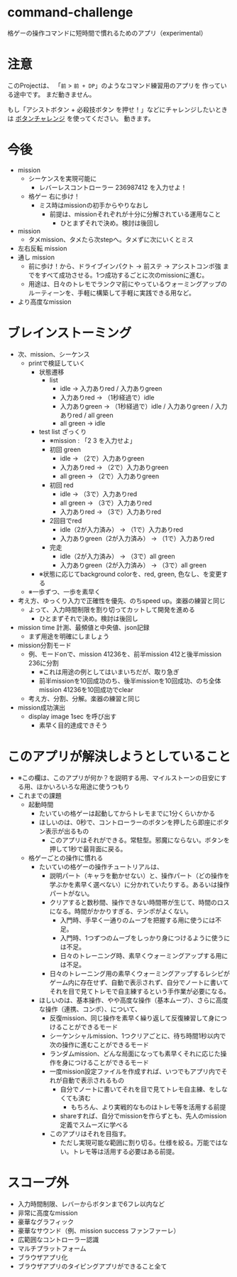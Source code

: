 # command-challenge
格ゲーの操作コマンドに短時間で慣れるためのアプリ（experimental）

# 注意
このProjectは、
「`前` > `前 + DP`」のようなコマンド練習用のアプリを
作っている途中です。
まだ動きません。

もし「アシストボタン + 必殺技ボタン を押せ！」などにチャレンジしたいときは
[ボタンチャレンジ](https://github.com/cat2151/fighting-game-button-challenge])
を使ってください。
動きます。

# 今後
- mission
    - シーケンスを実現可能に
        - レバーレスコントローラー 236987412 を入力せよ！
    - 格ゲー 右に歩け！
        - ミス時はmissionの初手からやりなおし
            - 前提は、missionそれぞれが十分に分解されている運用なこと
                - ひとまずそれで決め。検討は後回し
- mission
    - タメmission、タメたら次stepへ。タメずに次にいくとミス
- 左右反転 mission
- 通し mission
    - 前に歩け！から、ドライブインパクト → 前ステ → アシストコンボ強 までをすべて成功させる。1つ成功するごとに次のmissionに進む。
    - 用途は、日々のトレモでランクマ前にやっているウォーミングアップのルーティーンを、手軽に構築して手軽に実践できる用など。
- より高度なmission

# ブレインストーミング
- 次、mission、シーケンス
    - printで検証していく
        - 状態遷移
            - list
                - idle → 入力ありred / 入力ありgreen
                - 入力ありred → （1秒経過で）idle
                - 入力ありgreen → （1秒経過で）idle / 入力ありgreen / 入力ありred / all green
                - all green → idle
        - test list ざっくり
            - ※mission : 「2 3 を入力せよ」
            - 初回 green
                - idle → （2で）入力ありgreen
                - 入力ありred → （2で）入力ありgreen
                - all green → （2で）入力ありgreen
            - 初回 red
                - idle → （3で）入力ありred
                - all green → （3で）入力ありred
                - 入力ありred → （3で）入力ありred
            - 2回目でred
                - idle（2が入力済み） → （1で）入力ありred
                - 入力ありgreen（2が入力済み） → （1で）入力ありred
            - 完走
                - idle（2が入力済み） → （3で）all green
                - 入力ありgreen（2が入力済み） → （3で）all green
        - ※状態に応じてbackground colorを、red, green, 色なし、を変更する
    - ※一歩ずつ、一歩を素早く
- 考え方、ゆっくり入力で正確性を優先、のちspeed up。楽器の練習と同じ
    - よって、入力時間制限を割り切ってカットして開発を進める
        - ひとまずそれで決め。検討は後回し
- mission time 計測、最頻値と中央値、json記録
    - まず用途を明確にしましょう
- mission分割モード
    - 例、モードonで、mission 41236を、前半mission 412と後半mission 236に分割
        - ※これは用途の例としてはいまいちだが、取り急ぎ
        - 前半missionを10回成功のち、後半missionを10回成功、のち全体mission 41236を10回成功でclear
    - 考え方、分割、分解。楽器の練習と同じ
- mission成功演出
    - display image 1sec を呼び出す
        - 素早く目的達成できそう

# このアプリが解決しようとしていること
- ※この欄は、このアプリが何か？を説明する用、マイルストーンの目安にする用、ほかいろいろな用途に使うつもり
- これまでの課題
    - 起動時間
        - たいていの格ゲーは起動してからトレモまでに1分くらいかかる
        - ほしいのは、0秒で、コントローラーのボタンを押したら即座にボタン表示が出るもの
            - このアプリはそれができる。常駐型。邪魔にならない。ボタンを押して1秒で最背面に戻る。
    - 格ゲーごとの操作に慣れる
        - たいていの格ゲーの操作チュートリアルは、
            - 説明パート（キャラを動かせない）と、操作パート（どの操作を学ぶかを素早く選べない）に分かれていたりする。あるいは操作パートがない。
            - クリアすると数秒間、操作できない時間帯が生じて、時間のロスになる。時間がかかりすぎる、テンポがよくない。
                - 入門時、手早く一通りのムーブを把握する用に使うには不足。
                - 入門時、1つずつのムーブをしっかり身につけるように使うには不足。
                - 日々のトレーニング時、素早くウォーミングアップする用には不足。
            - 日々のトレーニング用の素早くウォーミングアップするレシピがゲーム内に存在せず、自動で表示されず、自分でノートに書いてそれを目で見てトレモで自主練するという手作業が必要になる。
        - ほしいのは、基本操作、やや高度な操作（基本ムーブ）、さらに高度な操作（連携、コンボ）、について、
            - 反復mission、同じ操作を素早く繰り返して反復練習して身につけることができるモード
            - シーケンシャルmission、1つクリアごとに、待ち時間1秒以内で次の操作に進むことができるモード
            - ランダムmission、どんな局面になっても素早くそれに応じた操作を身につけることができるモード
            - 一度mission設定ファイルを作成すれば、いつでもアプリ内でそれが自動で表示されるもの
                - 自分でノートに書いてそれを目で見てトレモ自主練、をしなくても済む
                    - もちろん、より実戦的なものはトレモ等を活用する前提
                - shareすれば、自分でmissionを作らずとも、先人のmission定義でスムーズに学べる
            - このアプリはそれを目指す。
                - ただし実現可能な範囲に割り切る。仕様を絞る。万能ではない。トレモ等は活用する必要はある前提。

# スコープ外
- 入力時間制限、レバーからボタンまで6フレ以内など
- 非常に高度なmission
- 豪華なグラフィック
- 豪華なサウンド（例、mission success ファンファーレ）
- 広範囲なコントローラー認識
- マルチプラットフォーム
- ブラウザアプリ化
- ブラウザアプリのタイピングアプリができること全て
